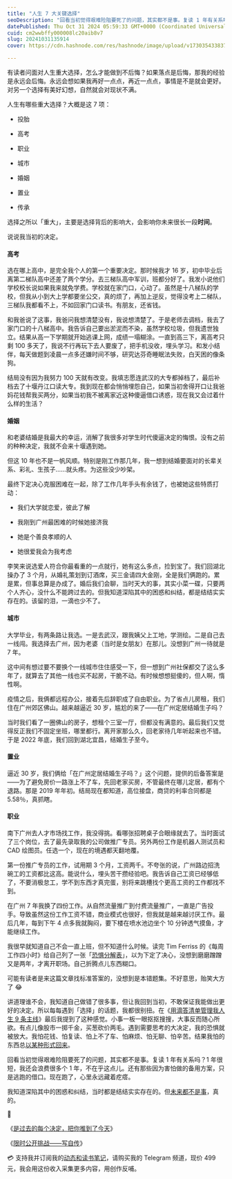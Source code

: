 ```yaml
---
title: "人生 7 大关键选择"
seoDescription: "回看当初觉得艰难险阻要死了的问题，其实都不是事。复读 1 年有关系吗？1 年很短，我还会浪费很多个 1 年，不在乎这点儿。还有那些因为害怕做的备用方案，只是逃跑的借口。现在跑了，心里永远藏着疙瘩。"
datePublished: Thu Oct 31 2024 05:59:33 GMT+0000 (Coordinated Universal Time)
cuid: cm2wwbffy000008lc20aib8v7
slug: 20241031135914
cover: https://cdn.hashnode.com/res/hashnode/image/upload/v1730354338371/a2a9412e-0a6d-4618-86f6-ed052d5664eb.jpeg

---
```


有读者问面对人生重大选择，怎么才能做到不后悔？如果落点是后悔，那我的经验是永远会后悔。永远会想如果我再好一点点，再近一点点，事情是不是就会更好。对另一个选择有美好幻想，自然就会对现状不满。

人生有哪些重大选择？大概是这 7 项：

* 投胎
    
* 高考
    
* 职业
    
* 城市
    
* 婚姻
    
* 置业
    
* 传承
    

选择之所以「重大」，主要是选择背后的影响大，会影响你未来很长一段**时间**。

说说我当初的决定。

#### 高考

选在哪上高中，是完全我个人的第一个重要决定。那时候我才 16 岁，初中毕业后离第二梯队高中还差了两个学分。去三梯队高中军训，班都分好了。我发小说他们学校校长说如果我来就免学费。学校就在家门口，心动了。虽然是十八梯队的学校，但我从小到大上学都要坐公交，真的烦了，再加上逆反，觉得没考上二梯队，三梯队我都看不上，不如回家门口读书。有朋友，还省钱。

和我爸说了这事，我爸问我想清楚没有，我说想清楚了。于是老师去调档，我去了家门口的十八梯高中。我告诉自己要出淤泥而不染，虽然学校垃圾，但我遗世独立。结果从高一下学期就开始逃课上网，成绩一塌糊涂。一直到高三下，离高考只剩 100 多天了，我说不行再玩下去人要废了，把手机没收，埋头学习。和发小结伴，每天做题到凌晨一点多还嫌时间不够，研究达芬奇睡眠法失败，白天困的像条狗。

结局没有因为我努力 100 天就有改变。我填志愿连武汉的大专都掉档了，最后补档去了十堰丹江口读大专。我到现在都会悄悄埋怨自己，如果当初舍得开口让我爸妈花钱帮我买两分，如果当初我不被离家近这种傻逼借口诱惑，现在我又会过着什么样的生活？

#### 婚姻

和老婆结婚是我最大的幸运，消解了我很多对学生时代傻逼决定的悔恨。没有之前的种种决定，我就不会来十堰遇到她。

但这 10 年也不是一帆风顺。特别是刚工作那几年，我一想到结婚要面对的长辈关系、彩礼、生孩子……就头疼。为这些没少吵架。

最终下定决心克服困难在一起，除了工作几年手头有余钱了，也被她这些特质打动：

* 我们大学就恋爱，彼此了解
    
* 我刚到广州最困难的时候她接济我
    
* 她是个善良孝顺的人
    
* 她很爱我会为我考虑
    

李笑来说选爱人符合你最看重的一点就行，她有这么多点，捡到宝了。我们回湖北操办了 3 个月，从婚礼策划到订酒席，买三金请四大金刚，全是我们俩跑的。累是累，但事总算是办成了。婚后我们会聊，当时天大的事，其实小菜一碟，只要两个人齐心，没什么不能跨过去的。但我知道深陷其中的困惑和纠结，都是结结实实存在的。该留的泪，一滴也少不了。

#### 城市

大学毕业，有两条路让我选。一是去武汉，跟我姨父上工地，学测绘。二是自己去一线闯。我选择去广州，因为老婆（当时是女朋友）在那儿。没想到广州一待就是 7 年。

这中间有想过要不要换个一线城市住住感受一下，但一想到广州社保都交了这么多年了，就算去了其他一线也买不起房，干脆不动。有时候想想挺傻的，但人啊，惰性啊。

疫情之后，我俩都远程办公，接着先后辞职成了自由职业。为了省点儿房租，我们住在广州郊区佛山。越来越逼近 30 岁，尴尬的来了——在广州定居结婚生子吗？

当时我们看了一圈佛山的房子，想租个三室一厅，但都没有满意的。最后我们又觉得反正我们不固定坐班，哪里都行。离开家那么久，回老家待几年听起来也不错。于是 2022 年底，我们回到湖北宜昌，结婚生子至今。

#### 置业

逼近 30 岁，我们俩给「在广州定居结婚生子吗？」这个问题，提供的后备答案是——为了避免房价一路涨上不了车，先回老家买房，不管最终在哪儿定居，都有个退路。那是 2019 年年初。结局现在都知道，高位接盘，商贷的利率合同都是 5.58％，真抓瞎。

#### 职业

南下广州去人才市场找工作，我没得挑。看哪张招聘桌子合眼缘就去了。当时面试了三个岗位，去了最先录取我的公司做推广专员。另外两份工作是机器人测试员和 CAD 绘图员。任选一个，现在的境遇都天翻地覆。

第一份推广专员的工作，试用期 3 个月，工资两千。不夸张的说，广州路边招洗碗工的工资都比这高。能说什么，埋头苦干攒经验吧。我告诉自己工资已经够低了，不要消极怠工，学不到东西才真完蛋，别将来跳槽找个更高工资的工作都找不到。

在广州 7 年我换了四份工作。从自然流量推广到付费流量推广，一直是广告投手。导致虽然这份工作工资不错，商业模式也很好，但我就是越来越讨厌工作。最后几年，每到下午 4 点多我就胸闷，要下楼在喷水池边坐个 10 分钟透气摸鱼，才能继续工作。

我很早就知道自己不会一直上班，但不知道什么时候。读完 Tim Ferriss 的《每周工作四小时》给自己列了一张「[恐惧分解表](https://www.ted.com/talks/tim_ferriss_why_you_should_define_your_fears_instead_of_your_goals?language=zh-cn&subtitle=zh-cn)」，以为下定了决心，没想到磨磨蹭蹭又是两年，才离开职场。自己折腾点儿东西糊口。

可能有读者是来这篇文章找标准答案的，没想到是本错题集。不好意思，贻笑大方了 😂

讲道理谁不会，我知道自己做错了很多事，但让我回到当初，不敢保证我能做出更好的决定。所以每每遇到「选择」的话题，我都很别扭。在《[用滴答清单管理我人生 9 条主线](https://mp.weixin.qq.com/s?__biz=MzI3MzU5MDA1OQ==&mid=2247488324&idx=1&sn=871a3cc8a6f0df70278325d8e5974359&chksm=eb21a100dc56281671841d5f1166673c8e09d8a3cea0c679f78421825401e5f4cada3e4b28a8#rd)》最后我提到了这种感觉。小事一板一眼抠抠搜搜，大事反而随心所欲。有点儿像股市一掷千金，买葱砍价两毛。遇到需要思考的大决定，我的恐惧就被放大。我怕花钱、怕复读、怕上不了车、怕麻烦、怕无聊、怕辛苦。结果我怕的东西总[以某种形式回来](https://mp.weixin.qq.com/s?__biz=MzI3MzU5MDA1OQ==&mid=2247487598&idx=1&sn=01ab9056c4df27acd68d490ca05bf63e&chksm=eb21a22adc562b3c5df6d4f750322824b64d5ae98cf36a4ef9856f8a9ce169e11b3a0ce9365b&token=1857627624&lang=zh_CN#rd)。

回看当初觉得艰难险阻要死了的问题，其实都不是事。复读 1 年有关系吗？1 年很短，我还会浪费很多个 1 年，不在乎这点儿。还有那些因为害怕做的备用方案，只是逃跑的借口。现在跑了，心里永远藏着疙瘩。

我知道深陷其中的困惑和纠结，当时都是结结实实存在的。但[未来都不是事](https://mp.weixin.qq.com/s/z_NZo9MLE1xvlCNnOCc-Qg)，真的。

🔗

《[是过去的每个决定，把你推到了今天](https://mp.weixin.qq.com/s?__biz=MzI3MzU5MDA1OQ==&mid=2247485372&idx=1&sn=236d174441e1ea8c008d4d011762e436&chksm=eb21b5f8dc563cee8547846b89e4f56476eda928264dd361f1e1dc0bc896d4900cdd80683af5#rd)》

《[限时公开挑战——写自传](https://mp.weixin.qq.com/s?__biz=MzI3MzU5MDA1OQ==&mid=2247488741&idx=1&sn=3aca11b2f15bcb82156b45c8a69ae937&chksm=eb21a6a1dc562fb7bbf6242bc1a68995eba7b560a49627ac031e129b33aa29a624896186a2a3#rd)》

💳 支持我并订阅我的[动态和读书笔记](https://mp.weixin.qq.com/s/A_yK10ktL8Nl7RzsnGwzEg)，请购买我的 Telegram 频道，现价 499 元，我会用这份收入采集更多内容，用创作反哺。